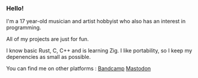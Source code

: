 ### Hello!

I'm a 17 year-old musician and artist hobbyist who also has an interest in programming. 

All of my projects are just for fun.

I know basic Rust, C, C++ and is learning Zig. I like portability, so I keep my depenencies as small as possible.

You can find me on other platforms : 
[Bandcamp](https://khoidauminh.bandcamp.com/)
[Mastodon](https://mastodon.art/@khoidauminh)

